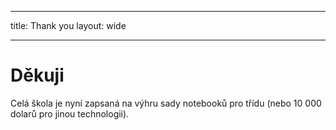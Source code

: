 * * *

title: Thank you layout: wide

* * *

# Děkuji

Celá škola je nyní zapsaná na výhru sady notebooků pro třídu (nebo 10 000 dolarů pro jinou technologii).